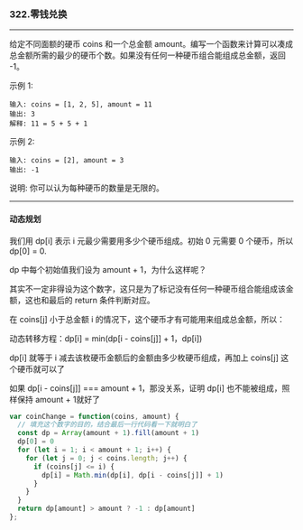 ### 322.零钱兑换

---

给定不同面额的硬币 coins 和一个总金额 amount。编写一个函数来计算可以凑成总金额所需的最少的硬币个数。如果没有任何一种硬币组合能组成总金额，返回 -1。

示例 1:
```
输入: coins = [1, 2, 5], amount = 11
输出: 3 
解释: 11 = 5 + 5 + 1
```
示例 2:
```
输入: coins = [2], amount = 3
输出: -1
```

说明:
你可以认为每种硬币的数量是无限的。

---

#### 动态规划

我们用 dp[i] 表示 i 元最少需要用多少个硬币组成。初始 0 元需要 0 个硬币，所以 dp[0] = 0.

dp 中每个初始值我们设为 amount + 1，为什么这样呢？

其实不一定非得设为这个数字，这只是为了标记没有任何一种硬币组合能组成该金额，这也和最后的 return 条件判断对应。

在 coins[j] 小于总金额 i 的情况下，这个硬币才有可能用来组成总金额，所以：

动态转移方程：dp[i] = min(dp[i - coins[j]] + 1，dp[i])

dp[i] 就等于 i 减去该枚硬币金额后的金额由多少枚硬币组成，再加上 coins[j] 这个硬币就可以了

如果 dp[i - coins[j]] === amount + 1，那没关系，证明 dp[i] 也不能被组成，照样保持 amount + 1就好了

``` js
var coinChange = function(coins, amount) {
  // 填充这个数字的目的，结合最后一行代码看一下就明白了
  const dp = Array(amount + 1).fill(amount + 1)
  dp[0] = 0
  for (let i = 1; i < amount + 1; i++) {
    for (let j = 0; j < coins.length; j++) {
      if (coins[j] <= i) {
        dp[i] = Math.min(dp[i], dp[i - coins[j]] + 1)
      }
    }
  }
  return dp[amount] > amount ? -1 : dp[amount]
};
```
